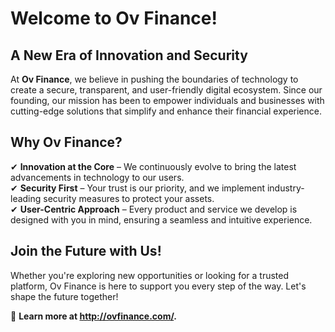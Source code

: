 # Welcome to Ov Finance! 

## A New Era of Innovation and Security  

At **Ov Finance**, we believe in pushing the boundaries of technology to create a secure, transparent, and user-friendly digital ecosystem. Since our founding, our mission has been to empower individuals and businesses with cutting-edge solutions that simplify and enhance their financial experience.  

## Why Ov Finance?  

✔ **Innovation at the Core** – We continuously evolve to bring the latest advancements in technology to our users.  
✔ **Security First** – Your trust is our priority, and we implement industry-leading security measures to protect your assets.  
✔ **User-Centric Approach** – Every product and service we develop is designed with you in mind, ensuring a seamless and intuitive experience.  

## Join the Future with Us!  

Whether you're exploring new opportunities or looking for a trusted platform, Ov Finance is here to support you every step of the way. Let's shape the future together!  

🔗 **Learn more at http://ovfinance.com/.**  
